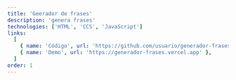 ```yaml
---
title: 'Geerador de frases'
description: 'genera frases'
technologies: ['HTML', 'CCS', 'JavaScript']
links:
  [
    { name: 'Código', url: 'https://github.com/usuario/generador-frases' },
    { name: 'Demo', url: 'https://generador-frases.vercel.app' },
  ]
order: 1
---
```

